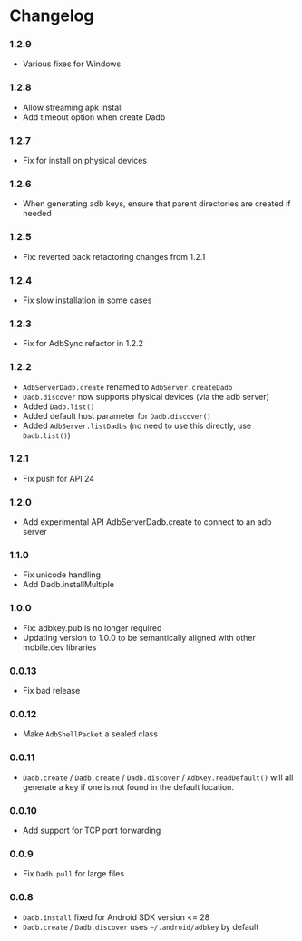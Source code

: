 # Changelog

### 1.2.9

* Various fixes for Windows

### 1.2.8

* Allow streaming apk install
* Add timeout option when create Dadb

### 1.2.7

* Fix for install on physical devices

### 1.2.6

* When generating adb keys, ensure that parent directories are created if needed

### 1.2.5

* Fix: reverted back refactoring changes from 1.2.1

### 1.2.4

* Fix slow installation in some cases

### 1.2.3

* Fix for AdbSync refactor in 1.2.2

### 1.2.2

* `AdbServerDadb.create` renamed to `AdbServer.createDadb`
* `Dadb.discover` now supports physical devices (via the adb server)
* Added `Dadb.list()`
* Added default host parameter for `Dadb.discover()`
* Added `AdbServer.listDadbs` (no need to use this directly, use `Dadb.list()`)

### 1.2.1

* Fix push for API 24

### 1.2.0

* Add experimental API AdbServerDadb.create to connect to an adb server

### 1.1.0

* Fix unicode handling
* Add Dadb.installMultiple

### 1.0.0

* Fix: adbkey.pub is no longer required
* Updating version to 1.0.0 to be semantically aligned with other mobile.dev libraries

### 0.0.13

* Fix bad release

### 0.0.12

* Make `AdbShellPacket` a sealed class

### 0.0.11

* `Dadb.create` / `Dadb.create` / `Dadb.discover` / `AdbKey.readDefault()` will all generate a key if one is not found in the default location.

### 0.0.10

* Add support for TCP port forwarding

### 0.0.9

* Fix `Dadb.pull` for large files

### 0.0.8

* `Dadb.install` fixed for Android SDK version <= 28
* `Dadb.create` / `Dadb.discover` uses `~/.android/adbkey` by default
